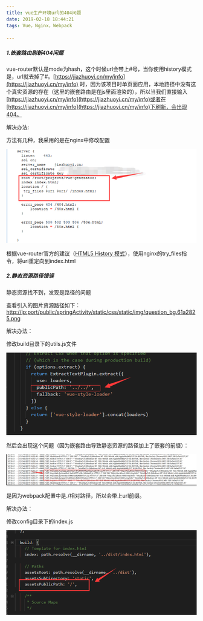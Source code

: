 ```yaml
---
title: vue生产环境url的404问题
date: 2019-02-18 18:44:21
tags: Vue，Nginx，Webpack

---
```


##### 1.嵌套路由刷新404问题

vue-router默认是mode为hash，这个时候url会带上#号，当你使用history模式是，url就去掉了#。[https://jiazhuoyi.cn/my/info](https://jiazhuoyi.cn/my/info) 时，因为该项目时单页面应用，本地路径中没有这个真实资源的存在（这里的嵌套路由是在js里面渲染的），所以当我们直接输入[https://jiazhuoyi.cn/my/info](https://jiazhuoyi.cn/my/info)或者在[https://jiazhuoyi.cn/my/info](https://jiazhuoyi.cn/my/info)下刷新，会出现404。

解决办法:



方法有几种，我采用的是在nginx中修改配置

![nginx配置](./nginx.png)

根据vue-router官方的建议（[HTML5 History 模式](https://router.vuejs.org/zh/guide/essentials/history-mode.html)），使用nginx的try_files指令，将uri重定向到index.html

##### 2.静态资源路径错误

静态资源找不到，发现是路径的问题

查看引入的图片资源路径如下：[http://ip:port/public/springActivity/static/css/static/img/question_bg.61a2825.png](http://ip:port/public/springActivity/static/css/static/img/question_bg.61a2825.png)

解决办法：

修改build目录下的utils.js文件

![build/utils.js](./config1.png)



然后会出现这个问题（因为嵌套路由导致静态资源的路径加上了嵌套的前缀）：

![](./%E9%94%99%E8%AF%AF.png)

是因为webpack配置中是./相对路径，所以会带上url前缀。

解决办法：

修改config目录下的index.js

![config/index.js](./config2.png)